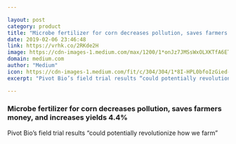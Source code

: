 ```yaml
---

layout: post
category: product
title: "Microbe fertilizer for corn decreases pollution, saves farmers money, and increases yields 4.4%"
date: 2019-02-06 23:46:48
link: https://vrhk.co/2RKde2H
image: https://cdn-images-1.medium.com/max/1200/1*onJz7JMSsWxOLXKTfA6ETg.png
domain: medium.com
author: "Medium"
icon: https://cdn-images-1.medium.com/fit/c/304/304/1*8I-HPL0bfoIzGied-dzOvA.png
excerpt: "Pivot Bio’s field trial results “could potentially revolutionize how we farm”"

---
```


### Microbe fertilizer for corn decreases pollution, saves farmers money, and increases yields 4.4%

Pivot Bio’s field trial results “could potentially revolutionize how we farm”